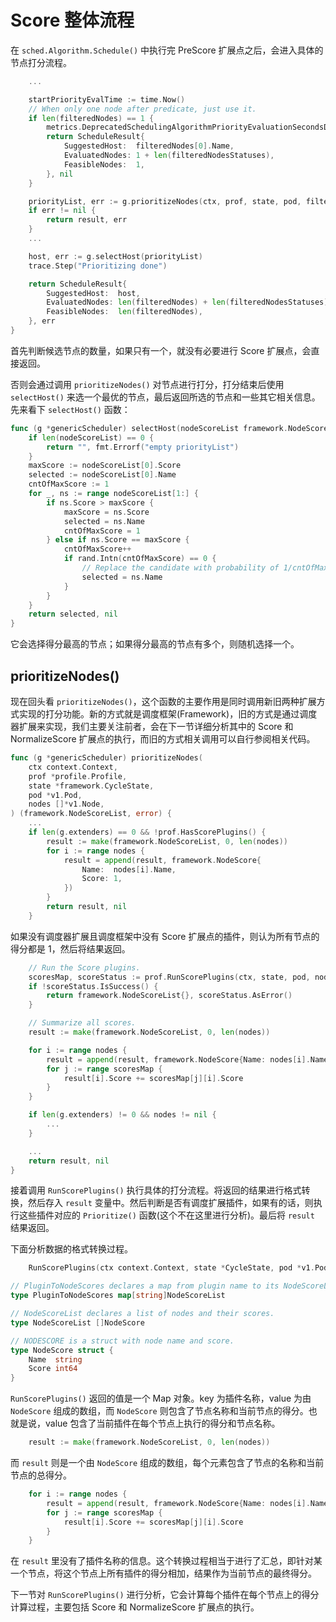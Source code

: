 # Score 整体流程 #

在 `sched.Algorithm.Schedule()` 中执行完 PreScore 扩展点之后，会进入具体的节点打分流程。

``` go
    ...

	startPriorityEvalTime := time.Now()
	// When only one node after predicate, just use it.
	if len(filteredNodes) == 1 {
		metrics.DeprecatedSchedulingAlgorithmPriorityEvaluationSecondsDuration.Observe(metrics.SinceInSeconds(startPriorityEvalTime))
		return ScheduleResult{
			SuggestedHost:  filteredNodes[0].Name,
			EvaluatedNodes: 1 + len(filteredNodesStatuses),
			FeasibleNodes:  1,
		}, nil
	}

	priorityList, err := g.prioritizeNodes(ctx, prof, state, pod, filteredNodes)
	if err != nil {
		return result, err
	}
    ...

	host, err := g.selectHost(priorityList)
	trace.Step("Prioritizing done")

	return ScheduleResult{
		SuggestedHost:  host,
		EvaluatedNodes: len(filteredNodes) + len(filteredNodesStatuses),
		FeasibleNodes:  len(filteredNodes),
	}, err
}
```

首先判断候选节点的数量，如果只有一个，就没有必要进行 Score 扩展点，会直接返回。

否则会通过调用 `prioritizeNodes()` 对节点进行打分，打分结束后使用 `selectHost()` 来选一个最优的节点，最后返回所选的节点和一些其它相关信息。先来看下 `selectHost()` 函数：

``` go
func (g *genericScheduler) selectHost(nodeScoreList framework.NodeScoreList) (string, error) {
	if len(nodeScoreList) == 0 {
		return "", fmt.Errorf("empty priorityList")
	}
	maxScore := nodeScoreList[0].Score
	selected := nodeScoreList[0].Name
	cntOfMaxScore := 1
	for _, ns := range nodeScoreList[1:] {
		if ns.Score > maxScore {
			maxScore = ns.Score
			selected = ns.Name
			cntOfMaxScore = 1
		} else if ns.Score == maxScore {
			cntOfMaxScore++
			if rand.Intn(cntOfMaxScore) == 0 {
				// Replace the candidate with probability of 1/cntOfMaxScore
				selected = ns.Name
			}
		}
	}
	return selected, nil
}
```

它会选择得分最高的节点；如果得分最高的节点有多个，则随机选择一个。

## prioritizeNodes() ##

现在回头看 `prioritizeNodes()`，这个函数的主要作用是同时调用新旧两种扩展方式实现的打分功能。新的方式就是调度框架(Framework)，旧的方式是通过调度器扩展来实现，我们主要关注前者，会在下一节详细分析其中的 Score 和 NormalizeScore 扩展点的执行，而旧的方式相关调用可以自行参阅相关代码。

``` go
func (g *genericScheduler) prioritizeNodes(
	ctx context.Context,
	prof *profile.Profile,
	state *framework.CycleState,
	pod *v1.Pod,
	nodes []*v1.Node,
) (framework.NodeScoreList, error) {
    ...
	if len(g.extenders) == 0 && !prof.HasScorePlugins() {
		result := make(framework.NodeScoreList, 0, len(nodes))
		for i := range nodes {
			result = append(result, framework.NodeScore{
				Name:  nodes[i].Name,
				Score: 1,
			})
		}
		return result, nil
	}
```

如果没有调度器扩展且调度框架中没有 Score 扩展点的插件，则认为所有节点的得分都是 1，然后将结果返回。

``` go
	// Run the Score plugins.
	scoresMap, scoreStatus := prof.RunScorePlugins(ctx, state, pod, nodes)
	if !scoreStatus.IsSuccess() {
		return framework.NodeScoreList{}, scoreStatus.AsError()
	}

	// Summarize all scores.
	result := make(framework.NodeScoreList, 0, len(nodes))

	for i := range nodes {
		result = append(result, framework.NodeScore{Name: nodes[i].Name, Score: 0})
		for j := range scoresMap {
			result[i].Score += scoresMap[j][i].Score
		}
	}

	if len(g.extenders) != 0 && nodes != nil {
        ...
	}

    ...
	return result, nil
}
```

接着调用 `RunScorePlugins()` 执行具体的打分流程。将返回的结果进行格式转换，然后存入 `result` 变量中。然后判断是否有调度扩展插件，如果有的话，则执行这些插件对应的 `Prioritize()` 函数(这个不在这里进行分析)。最后将 `result` 结果返回。

下面分析数据的格式转换过程。

``` go
	RunScorePlugins(ctx context.Context, state *CycleState, pod *v1.Pod, nodes []*v1.Node) (PluginToNodeScores, *Status)
```

``` go
// PluginToNodeScores declares a map from plugin name to its NodeScoreList.
type PluginToNodeScores map[string]NodeScoreList

// NodeScoreList declares a list of nodes and their scores.
type NodeScoreList []NodeScore

// NODESCORE is a struct with node name and score.
type NodeScore struct {
	Name  string
	Score int64
}
```

`RunScorePlugins()` 返回的值是一个 Map 对象。key 为插件名称，value 为由 `NodeScore` 组成的数组，而 `NodeScore` 则包含了节点名称和当前节点的得分。也就是说，value 包含了当前插件在每个节点上执行的得分和节点名称。

``` go
	result := make(framework.NodeScoreList, 0, len(nodes))
```

而 `result` 则是一个由 `NodeScore` 组成的数组，每个元素包含了节点的名称和当前节点的总得分。

``` go
	for i := range nodes {
		result = append(result, framework.NodeScore{Name: nodes[i].Name, Score: 0})
		for j := range scoresMap {
			result[i].Score += scoresMap[j][i].Score
		}
	}
```

在 `result` 里没有了插件名称的信息。这个转换过程相当于进行了汇总，即针对某一个节点，将这个节点上所有插件的得分相加，结果作为当前节点的最终得分。

下一节对 `RunScorePlugins()` 进行分析，它会计算每个插件在每个节点上的得分计算过程，主要包括 Score 和 NormalizeScore 扩展点的执行。
